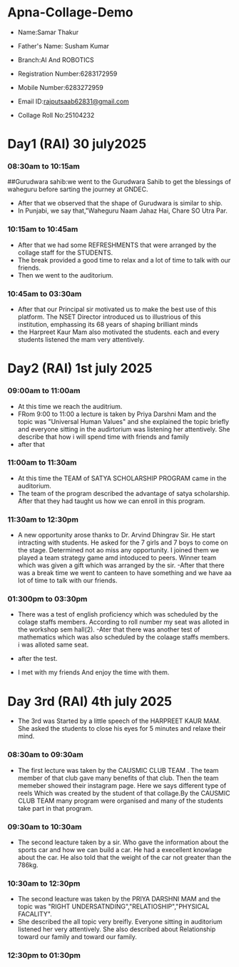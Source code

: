 # Apna-Collage-Demo

- Name:Samar Thakur

- Father's Name: Susham Kumar

- Branch:AI And ROBOTICS

- Registration Number:6283172959

- Mobile Number:6283272959

- Email ID:rajputsaab62831@gmail.com

- Collage Roll No:25104232


# Day1 (RAI) 30 july2025

### 08:30am to 10:15am
##Gurudwara sahib:we went to the Gurudwara Sahib to get the blessings of waheguru before sarting the journey at GNDEC.
- After that we observed that the shape of Gurudwara is similar to ship.
- In Punjabi, we say that,"Waheguru Naam Jahaz Hai, Chare SO Utra Par.

### 10:15am to 10:45am
- After that we had some REFRESHMENTS that were arranged by the collage staff for the STUDENTS.
- The break provided a good time to relax and a lot of time to talk with our friends.
- Then we went to the auditorium.

### 10:45am to 03:30am
- After that our Principal sir motivated us to make the best use of this platform. The NSET Director introduced us to illustrious of this institution, emphassing its 68 years of  shaping brilliant minds 
- the Harpreet Kaur Mam also  motivated the students. each and every students listened the mam very attentively.

# Day2 (RAI)  1st july 2025

### 09:00am to 11:00am
- At this time we reach the auditrium.
- FRom 9:00 to 11:00 a lecture is taken by Priya Darshni Mam and the topic was "Universal Human Values" and she explained the topic briefly and everyone sitting in the audirtorium was listening her attentively. She describe that how i will spend time with friends and family
- after that

### 11:00am to 11:30am
- At this time the TEAM of SATYA SCHOLARSHIP PROGRAM came in the auditorium.
- The team of the program described the advantage of satya scholarship. After that they had taught us how we can enroll in this program.

### 11:30am to 12:30pm
- A new opportunity arose thanks to Dr. Arvind Dhingrav Sir. He start intracting with students. He asked for the 7 girls and 7 boys to come on the stage. Determined not ao miss any opportunity. I joined them we played a team strategy game amd intoduced to peers. Winner team which was given a gift which was arranged by the sir.
-After that there was a break time we went to canteen to have something and we have aa lot of time to talk with our friends.

### 01:300pm to 03:30pm
- There was a test of english proficiency which was scheduled by the colage staffs members. According to roll number my seat was alloted in the workshop sem hall(2).
-Ater that there was another test of mathematics which was also scheduled by the colaage staffs members. i was alloted same seat.

- after the test.

- I met with my friends And enjoy the time with them.

# Day 3rd (RAI) 4th july 2025

- The 3rd was Started by  a little speech of the HARPREET KAUR MAM. She asked the students to close his eyes for 5 minutes and relaxe their mind.

### 08:30am to 09:30am
- The first lecture was taken by the CAUSMIC CLUB TEAM . The team member of that club gave many benefits of that club. Then the team memeber showed their instagram page. Here we says different type of reels Which was created by the student of that collage.By the CAUSMIC CLUB TEAM many program were organised and many of the students take part in that program.

### 09:30am to 10:30am 
- The second leacture taken by a sir. Who gave the information about the sports car and how we can build a car. He had a execellent knowlage about the car. He also told that the weight of the car not greater than the 786kg.

### 10:30am to 12:30pm
- The second leacture was taken by the PRIYA DARSHNI MAM and the topic was "RIGHT UNDERSATNDING","RELATIOSHIP","PHYSICAL FACALITY".
- She described the all topic very breifly. Everyone sitting in auditorium listened her very attentively. She also described about Relationship toward our family and toward our family.

### 12:30pm to 01:30pm





